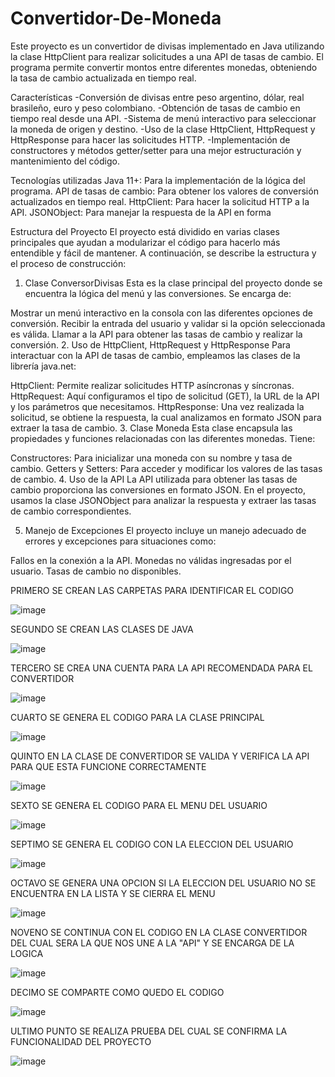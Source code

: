 # Convertidor-De-Moneda
Este proyecto es un convertidor de divisas implementado en Java utilizando la clase HttpClient para realizar solicitudes a una API de tasas de cambio. El programa permite convertir montos entre diferentes monedas, obteniendo la tasa de cambio actualizada en tiempo real. 

Características
-Conversión de divisas entre peso argentino, dólar, real brasileño, euro y peso colombiano.
-Obtención de tasas de cambio en tiempo real desde una API.
-Sistema de menú interactivo para seleccionar la moneda de origen y destino.
-Uso de la clase HttpClient, HttpRequest y HttpResponse para hacer las solicitudes HTTP.
-Implementación de constructores y métodos getter/setter para una mejor estructuración y mantenimiento del código.

Tecnologías utilizadas
Java 11+: Para la implementación de la lógica del programa.
API de tasas de cambio: Para obtener los valores de conversión actualizados en tiempo real.
HttpClient: Para hacer la solicitud HTTP a la API.
JSONObject: Para manejar la respuesta de la API en forma

Estructura del Proyecto
El proyecto está dividido en varias clases principales que ayudan a modularizar el código para hacerlo más entendible y fácil de mantener. A continuación, se describe la estructura y el proceso de construcción:

1. Clase ConversorDivisas
Esta es la clase principal del proyecto donde se encuentra la lógica del menú y las conversiones. Se encarga de:

Mostrar un menú interactivo en la consola con las diferentes opciones de conversión.
Recibir la entrada del usuario y validar si la opción seleccionada es válida.
Llamar a la API para obtener las tasas de cambio y realizar la conversión.
2. Uso de HttpClient, HttpRequest y HttpResponse
Para interactuar con la API de tasas de cambio, empleamos las clases de la librería java.net:

HttpClient: Permite realizar solicitudes HTTP asíncronas y síncronas.
HttpRequest: Aquí configuramos el tipo de solicitud (GET), la URL de la API y los parámetros que necesitamos.
HttpResponse: Una vez realizada la solicitud, se obtiene la respuesta, la cual analizamos en formato JSON para extraer la tasa de cambio.
3. Clase Moneda
Esta clase encapsula las propiedades y funciones relacionadas con las diferentes monedas. Tiene:

Constructores: Para inicializar una moneda con su nombre y tasa de cambio.
Getters y Setters: Para acceder y modificar los valores de las tasas de cambio.
4. Uso de la API
La API utilizada para obtener las tasas de cambio proporciona las conversiones en formato JSON. En el proyecto, usamos la clase JSONObject para analizar la respuesta y extraer las tasas de cambio correspondientes.

5. Manejo de Excepciones
El proyecto incluye un manejo adecuado de errores y excepciones para situaciones como:

Fallos en la conexión a la API.
Monedas no válidas ingresadas por el usuario.
Tasas de cambio no disponibles.



PRIMERO SE CREAN LAS CARPETAS PARA IDENTIFICAR EL CODIGO

![image](https://github.com/user-attachments/assets/27ef298e-1d48-4375-b995-fd998974e62b)

SEGUNDO SE CREAN LAS CLASES DE JAVA

![image](https://github.com/user-attachments/assets/898fdf17-f68d-44c1-8454-f60f7fd8150d)

TERCERO SE CREA UNA CUENTA PARA LA API RECOMENDADA PARA EL CONVERTIDOR

![image](https://github.com/user-attachments/assets/c7fb54be-9933-4b1d-aba8-01dc7906295f)

CUARTO SE GENERA EL CODIGO PARA LA CLASE PRINCIPAL 

![image](https://github.com/user-attachments/assets/dbc8c9e3-1434-43c2-aba8-d68722ffd3f3)

QUINTO EN LA CLASE DE CONVERTIDOR SE VALIDA Y VERIFICA LA API PARA QUE ESTA FUNCIONE CORRECTAMENTE

![image](https://github.com/user-attachments/assets/871d84e9-3225-41b7-b882-46b9b1ff3ddf)

SEXTO SE GENERA EL CODIGO PARA EL MENU DEL USUARIO

![image](https://github.com/user-attachments/assets/37b3f966-75ab-47fc-9a46-1880fb048c28)

SEPTIMO SE GENERA EL CODIGO CON LA ELECCION DEL USUARIO

![image](https://github.com/user-attachments/assets/3a5bb42f-f08f-4243-9ab7-98fcbc15a350)

OCTAVO SE GENERA UNA OPCION SI LA ELECCION DEL USUARIO NO SE ENCUENTRA EN LA LISTA Y SE CIERRA EL MENU

![image](https://github.com/user-attachments/assets/ae8fd6c1-5ea6-44e2-9bb7-d6969a5ec2d8)

NOVENO SE CONTINUA CON EL CODIGO EN LA CLASE CONVERTIDOR DEL CUAL SERA LA QUE NOS UNE A LA "API" Y SE ENCARGA DE LA LOGICA

![image](https://github.com/user-attachments/assets/d0e66ca1-8dc9-466d-a495-541c7ed52ca2)

DECIMO SE COMPARTE COMO QUEDO EL CODIGO

![image](https://github.com/user-attachments/assets/68d1caaa-14b0-4d5e-8612-b4ba7a111ec9)

ULTIMO PUNTO SE REALIZA PRUEBA DEL CUAL SE CONFIRMA LA FUNCIONALIDAD DEL PROYECTO 

![image](https://github.com/user-attachments/assets/1a80a53d-a767-4534-abf4-74e6b6dd48b4)











